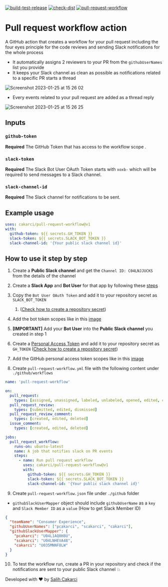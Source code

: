[![build-test-release](https://github.com/cakarci/pull-request-workflow/actions/workflows/build-test-release.yml/badge.svg)](https://github.com/cakarci/pull-request-workflow/actions/workflows/build-test-release.yml)
[![check-dist](https://github.com/cakarci/pull-request-workflow/actions/workflows/check-dist.yml/badge.svg)](https://github.com/cakarci/pull-request-workflow/actions/workflows/check-dist.yml)
[![pull-request-workflow](https://github.com/cakarci/pull-request-workflow/actions/workflows/pull-request-workflow.yml/badge.svg)](https://github.com/cakarci/pull-request-workflow/actions/workflows/pull-request-workflow.yml)

# Pull request workflow action

A GitHub action that creates a workflow for your pull request including the four eyes principle for the code reviews and sending Slack notifications for the whole process


- It automatically assigns 2 reviewers to your PR from the `githubUserNames` list you provide
- It keeps your Slack channel as clean as possible as notifications related to a specific PR starts a thread

![Screenshot 2023-01-25 at 15 26 02](https://user-images.githubusercontent.com/4185569/214591195-1dc5223f-c08e-42e1-b572-1f8eb77eaf43.png)

- Every events related to your pull request are added as a thread reply 

![Screenshot 2023-01-25 at 15 26 25](https://user-images.githubusercontent.com/4185569/214591718-d3e19dbe-2603-4451-8fea-30576ec50993.png)


## Inputs

### `github-token`

**Required** The GitHub Token that has access to the workflow scope .

### `slack-token`

**Required** The Slack Bot User OAuth Token starts with `xoxb-` which will be required to send messages to a Slack channel.

### `slack-channel-id`

**Required** The Slack channel for notifications to be sent.

## Example usage

```yaml
uses: cakarci/pull-request-workflow@v1
with:
  github-token: ${{ secrets.GH_TOKEN }}
  slack-token: ${{ secrets.SLACK_BOT_TOKEN }}
  slack-channel-id: '{Your public slack channel id}' 
```

## How to use it step by step 
1. Create a **Public Slack channel** and get the `Channel ID: C04LNJJUCKS` from the details of the channel
2. Create a **Slack App** and **Bot User** for that app by following these [steps](https://slack.com/help/articles/115005265703-Create-a-bot-for-your-workspace#add-a-bot-user)
3. Copy the `Bot User OAuth Token` and add it to your repository secret as `SLACK_BOT_TOKEN` 
   1. ([Check how to create a repository secret](https://docs.github.com/en/actions/security-guides/encrypted-secrets#creating-encrypted-secrets-for-a-repository))
4. Add the bot token scopes like in this [image](https://user-images.githubusercontent.com/4185569/214593602-0a238d97-a5bf-4fb7-9d59-8e1230f15a6c.png)
5. **[IMPORTANT]** Add your **Bot User** into the **Public Slack channel** you created in step 1
6. Create a [Personal Access Token](https://docs.github.com/en/enterprise-server@3.4/authentication/keeping-your-account-and-data-secure/creating-a-personal-access-token#creating-a-personal-access-token) and add it to your repository secret as `GH_TOKEN` ([Check how to create a repository secret](https://docs.github.com/en/actions/security-guides/encrypted-secrets#creating-encrypted-secrets-for-a-repository))
7. Add the GitHub personal access token scopes like in this [image](https://user-images.githubusercontent.com/4185569/214594384-23868a6b-e6d1-4119-b9bd-a2d5c20e3bfd.png)

8. Create `pull-request-workflow.yml` file with the following content under `./github/workflows`

```yaml
name: 'pull-request-workflow'

on:
  pull_request:
    types: [assigned, unassigned, labeled, unlabeled, opened, edited, closed, reopened, synchronize, converted_to_draft, ready_for_review, locked, unlocked, review_requested, review_request_removed, auto_merge_enabled, auto_merge_disabled]
  pull_request_review:
    types: [submitted, edited, dismissed]
  pull_request_review_comment:
    types: [created, edited, deleted]
  issue_comment:
    types: [created, edited, deleted]

jobs:
  pull_request_workflow:
    runs-on: ubuntu-latest
    name: A job that notifies slack on PR events
    steps:
      - name: Run pull request workflow
        uses: cakarci/pull-request-workflow@v1
        with:
          github-token: ${{ secrets.GH_TOKEN }}
          slack-token: ${{ secrets.SLACK_BOT_TOKEN }}
          slack-channel-id: '{Your public slack channel id}'
```

9. Create `pull-request-workflow.json` file under `./github` folder

- `githubSlackUserMapper` object should include `githubUserName` as a `key` and `Slack Member ID` as a `value` (How to get Slack Member ID)

```json
{
  "teamName": "Consumer Experience",
  "githubUserNames": ["pcakarci", "scakarci", "cakarci"],
  "githubSlackUserMapper": {
    "pcakarci": "U04L1AQ8H8U",
    "scakarci": "U04LNHEVA48",
    "cakarci": "U035MNNF8LW"
  }
}
```

10. To test the workflow run, create a PR in your repository and check if the notifications are sent to your public Slack channel :boom:


Developed with ❤️ by [Salih Cakarci](https://github.com/cakarci)
